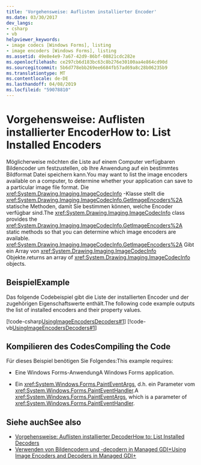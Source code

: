 ```yaml
---
title: 'Vorgehensweise: Auflisten installierter Encoder'
ms.date: 03/30/2017
dev_langs:
- csharp
- vb
helpviewer_keywords:
- image codecs [Windows Forms], listing
- image encoders [Windows Forms], listing
ms.assetid: 49e8e4e9-7a67-42d9-86bf-08821cdc282e
ms.openlocfilehash: ce297cb6d183bc63c8b276e30100aa4e864cd90d
ms.sourcegitcommit: 5b6d778ebb269ee6684fb57ad69a8c28b06235b9
ms.translationtype: MT
ms.contentlocale: de-DE
ms.lasthandoff: 04/08/2019
ms.locfileid: "59078810"
---
```

# <a name="how-to-list-installed-encoders"></a><span data-ttu-id="034e9-102">Vorgehensweise: Auflisten installierter Encoder</span><span class="sxs-lookup"><span data-stu-id="034e9-102">How to: List Installed Encoders</span></span>
<span data-ttu-id="034e9-103">Möglicherweise möchten die Liste auf einem Computer verfügbaren Bildencoder um festzustellen, ob Ihre Anwendung auf ein bestimmtes Bildformat Datei speichern kann.</span><span class="sxs-lookup"><span data-stu-id="034e9-103">You may want to list the image encoders available on a computer, to determine whether your application can save to a particular image file format.</span></span> <span data-ttu-id="034e9-104">Die <xref:System.Drawing.Imaging.ImageCodecInfo> -Klasse stellt die <xref:System.Drawing.Imaging.ImageCodecInfo.GetImageEncoders%2A> statische Methoden, damit Sie bestimmen können, welche Encoder verfügbar sind.</span><span class="sxs-lookup"><span data-stu-id="034e9-104">The <xref:System.Drawing.Imaging.ImageCodecInfo> class provides the <xref:System.Drawing.Imaging.ImageCodecInfo.GetImageEncoders%2A> static methods so that you can determine which image encoders are available.</span></span> <xref:System.Drawing.Imaging.ImageCodecInfo.GetImageEncoders%2A> <span data-ttu-id="034e9-105">Gibt ein Array von <xref:System.Drawing.Imaging.ImageCodecInfo> Objekte.</span><span class="sxs-lookup"><span data-stu-id="034e9-105">returns an array of <xref:System.Drawing.Imaging.ImageCodecInfo> objects.</span></span>  
  
## <a name="example"></a><span data-ttu-id="034e9-106">Beispiel</span><span class="sxs-lookup"><span data-stu-id="034e9-106">Example</span></span>  
 <span data-ttu-id="034e9-107">Das folgende Codebeispiel gibt die Liste der installierten Encoder und der zugehörigen Eigenschaftswerte enthält.</span><span class="sxs-lookup"><span data-stu-id="034e9-107">The following code example outputs the list of installed encoders and their property values.</span></span>  
  
 [!code-csharp[UsingImageEncodersDecoders#1](~/samples/snippets/csharp/VS_Snippets_Winforms/UsingImageEncodersDecoders/CS/Form1.cs#1)]
 [!code-vb[UsingImageEncodersDecoders#1](~/samples/snippets/visualbasic/VS_Snippets_Winforms/UsingImageEncodersDecoders/VB/Form1.vb#1)]  
  
## <a name="compiling-the-code"></a><span data-ttu-id="034e9-108">Kompilieren des Codes</span><span class="sxs-lookup"><span data-stu-id="034e9-108">Compiling the Code</span></span>  
 <span data-ttu-id="034e9-109">Für dieses Beispiel benötigen Sie Folgendes:</span><span class="sxs-lookup"><span data-stu-id="034e9-109">This example requires:</span></span>  
  
-   <span data-ttu-id="034e9-110">Eine Windows Forms-Anwendung</span><span class="sxs-lookup"><span data-stu-id="034e9-110">A Windows Forms application.</span></span>  
  
-   <span data-ttu-id="034e9-111">Ein <xref:System.Windows.Forms.PaintEventArgs>, d.h. ein Parameter vom <xref:System.Windows.Forms.PaintEventHandler>.</span><span class="sxs-lookup"><span data-stu-id="034e9-111">A <xref:System.Windows.Forms.PaintEventArgs>, which is a parameter of <xref:System.Windows.Forms.PaintEventHandler>.</span></span>  
  
## <a name="see-also"></a><span data-ttu-id="034e9-112">Siehe auch</span><span class="sxs-lookup"><span data-stu-id="034e9-112">See also</span></span>

- [<span data-ttu-id="034e9-113">Vorgehensweise: Auflisten installierter Decoder</span><span class="sxs-lookup"><span data-stu-id="034e9-113">How to: List Installed Decoders</span></span>](how-to-list-installed-decoders.md)
- [<span data-ttu-id="034e9-114">Verwenden von Bildencodern und -decodern in Managed GDI+</span><span class="sxs-lookup"><span data-stu-id="034e9-114">Using Image Encoders and Decoders in Managed GDI+</span></span>](using-image-encoders-and-decoders-in-managed-gdi.md)
